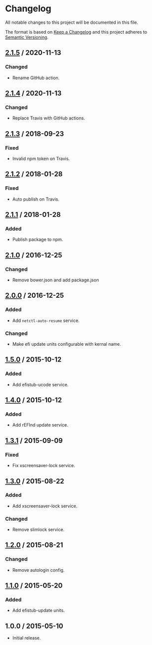 # Changelog

All notable changes to this project will be documented in this file.

The format is based on [Keep a Changelog](https://keepachangelog.com/)
and this project adheres to [Semantic Versioning](https://semver.org/).

## [2.1.5] / 2020-11-13

### Changed

- Rename GitHub action.

## [2.1.4] / 2020-11-13

### Changed

- Replace Travis with GitHub actions.

## [2.1.3] / 2018-09-23

### Fixed

- Invalid npm token on Travis.

## [2.1.2] / 2018-01-28

### Fixed

- Auto publish on Travis.

## [2.1.1] / 2018-01-28

### Added

- Publish package to npm.

## [2.1.0] / 2016-12-25

### Changed

- Remove bower.json and add package.json

## [2.0.0] / 2016-12-25

### Added

- Add `netctl-auto-resume` service.

### Changed

- Make efi update units configurable with kernal name.

## [1.5.0] / 2015-10-12

### Added

- Add efistub-ucode service.

## [1.4.0] / 2015-10-12

### Added

- Add rEFInd update service.

## [1.3.1] / 2015-09-09

### Fixed

- Fix xscreensaver-lock service.

## [1.3.0] / 2015-08-22

### Added

- Add xscreensaver-lock service.

### Changed

- Remove slimlock service.

## [1.2.0] / 2015-08-21

### Changed

- Remove autologin config.

## [1.1.0] / 2015-05-20

### Added
- Add efistub-update units.

## 1.0.0 / 2015-05-10

- Initial release.

[Unreleased]: https://github.com/rxrc/systemd-units/compare/v2.1.5...HEAD
[2.1.5]: https://github.com/rxrc/systemd-units/compare/v2.1.4...v2.1.5
[2.1.4]: https://github.com/rxrc/systemd-units/compare/v2.1.3...v2.1.4
[2.1.3]: https://github.com/rxrc/systemd-units/compare/v2.1.2...v2.1.3
[2.1.2]: https://github.com/rxrc/systemd-units/compare/v2.1.1...v2.1.2
[2.1.1]: https://github.com/rxrc/systemd-units/compare/v2.1.0...v2.1.1
[2.1.0]: https://github.com/rxrc/systemd-units/compare/v2.0.0...v2.1.0
[2.0.0]: https://github.com/rxrc/systemd-units/compare/v1.5.0...v2.0.0
[1.5.0]: https://github.com/rxrc/systemd-units/compare/v1.4.0...v1.5.0
[1.4.0]: https://github.com/rxrc/systemd-units/compare/v1.3.1...v1.4.0
[1.3.1]: https://github.com/rxrc/systemd-units/compare/v1.3.0...v1.3.1
[1.3.0]: https://github.com/rxrc/systemd-units/compare/v1.2.0...v1.3.0
[1.2.0]: https://github.com/rxrc/systemd-units/compare/v1.1.0...v1.2.0
[1.1.0]: https://github.com/rxrc/systemd-units/compare/v1.0.0...v1.1.0
